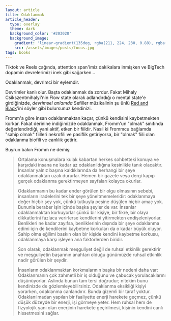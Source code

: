 ```yaml
---
layout: article
title: Odaklanmak
article_header:
  type: overlay
  theme: dark
  background_color: '#203028'
  background_image:
    gradient: 'linear-gradient(135deg, rgba(211, 224, 230, 0.88), rgba(185, 28, 28, 0.84))'
    src: /assets/images/posts/focus.jpg
tags: books
---
```


Tiktok ve Reels çağında, attention span'imiz dakikalara inmişken ve BigTech dopamin devrelerimizi inek gibi sağarken...  

Odaklanmak, devrimci bir eylemdir.

<!--more-->

Devrimler kanlı olur. Başta odaklanmak da zordur. Fakat Mihaly Csikszentmihalyi'nin Flow state olarak adlandırdığı o mental state'e girdiğinizde, _devrimsel anlamda_ Sefiller müzikalinin şu ünlü [Red and Black](https://www.youtube.com/watch?v=cjp-Gyo5tNM)'ini söyler gibi bulursunuz kendinizi.

Fromm'a göre insan odaklanmaktan kaçar, çünkü kendisini kaybetmekten korkar. Fakat derinine indiğimizde odaklanmak, Fromm'un "olmak" sınıfında değerlendirdiği, yani aktif, etken bir fiildir. Nasıl ki Frommcu bağlamda "sahip olmak" fiilleri nekrofili ve pasiflik getiriyorsa, bir "olmak" fiili olan odaklanma biofili ve canlılık getirir.

Buyrun bakın Fromm ne demiş:

> Ortalama konuşmalara kulak kabartan herkes sohbetteki konuya ve karşıdaki insana ne kadar az odaklanıldığına kesinlikle tanık olacaktır. İnsanlar yalnız başına kaldıklarında da herhangi bir şeye odaklanmaktan uzak dururlar. Hemen bir gazete veya dergi kapıp gerçek odaklanma gerektirmeyen sayfaları kolayca okurlar.
> 
> Odaklanmanın bu kadar ender görülen bir olgu olmasının sebebi, insanların iradelerini tek bir şeye yöneltmemeleridir: odaklanmaya değer hiçbir şey yok, çünkü tutkuyla peşine düşülen hiçbir amaç yok. Bununla beraber işin içinde başka şeyler de var. İnsanlar odaklanmaktan korkuyorlar çünkü bir kişiye, bir fikre, bir olaya dikkatlerini fazlaca verirlerse kendilerini yitirmekten endişeleniyorlar. Benlikleri ne kadar zayıfsa, benliklerinin dışında bir şeye odaklanma edimi için de kendilerini kaybetme korkuları da o kadar büyük oluyor. Sahip olma eğilimi baskın olan bir kişide kendini kaybetme korkusu, odaklanmaya karşı işleyen ana faktörlerden biridir.
>
> Son olarak, odaklanmak meşguliyet değil de ruhsal etkinlik gerektirir ve meşguliyetin başarının anahtarı olduğu günümüzde ruhsal etkinlik nadir görülen bir şeydir.
> 
> İnsanların odaklanmaktan korkmalarının başka bir nedeni daha var: Odaklanmanın çok zahmetli bir iş olduğunu ve çabucak yorulacaklarını düşünüyorlar. Aslında bunun tam tersi doğrudur; nitekim bunu kendinizde de gözlemleyebilirsiniz. Odaklanma eksikliği kişiyi yorarken, odaklanma canlandırır. Bunda gizemli bir taraf yoktur. Odaklanılmadan yapılan bir faaliyette enerji harekete geçmez, çünkü düşük düzeyde bir enerji, işi görmeye yeter. Hem ruhsal hem de fizyolojik yanı olan enerjinin harekete geçirilmesi, kişinin kendini canlı hissetmesini sağlar.

